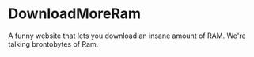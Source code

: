 # DownloadMoreRam
A funny website that lets you download an insane amount of RAM. We're talking brontobytes of Ram.
